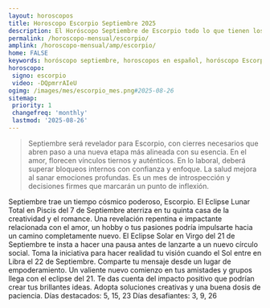 ```yaml
---
layout: horoscopos
title: Horoscopo Escorpio Septiembre 2025
description: El Horóscopo Septiembre de Escorpio todo lo que tienen los astros preparados para este mes, amor, trabajo, familia. Todo sobre astrologia, tarot, predicciones. Horoscopo gratis en español, predicciones y astrología.
permalink: /horoscopo-mensual/escorpio/
amplink: /horoscopo-mensual/amp/escorpio/
home: FALSE
keywords: horóscopo septiembre, horoscopos en español, horóscopo Escorpio septiembre , horóscopo esperanza gracia, horoscop, horóscopos gratis, horoscopo Escorpio, Tarot, Astrologia, Zodíaco, Escorpio, horoscopo gratis, horoscopo del mes 
horoscopo:
 signo: escorpio
 video: -DQpmrrAIeU
ogimg: /images/mes/escorpio_mes.png#2025-08-26
sitemap:
 priority: 1
 changefreq: 'monthly'
 lastmod: '2025-08-26'
---
```



 > Septiembre será revelador para Escorpio, con cierres necesarios que abren paso a una nueva etapa más alineada con su esencia. En el amor, florecen vínculos tiernos y auténticos. En lo laboral, deberá superar bloqueos internos con confianza y enfoque. La salud mejora al sanar emociones profundas. Es un mes de introspección y decisiones firmes que marcarán un punto de inflexión.



Septiembre trae un tiempo cósmico poderoso, Escorpio. El Eclipse Lunar Total en Piscis del 7 de Septiembre aterriza en tu quinta casa de la creatividad y el romance. Una revelación repentina e impactante relacionada con el amor, un hobby o tus pasiones podría impulsarte hacia un camino completamente nuevo. El Eclipse Solar en Virgo del 21 de Septiembre te insta a hacer una pausa antes de lanzarte a un nuevo círculo social. Toma la iniciativa para hacer realidad tu visión cuando el Sol entre en Libra el 22 de Septiembre. Comparte tu mensaje desde un lugar de empoderamiento. Un valiente nuevo comienzo en tus amistades y grupos llega con el eclipse del 21. Te das cuenta del impacto positivo que podrían crear tus brillantes ideas. Adopta soluciones creativas y una buena dosis de paciencia.
Días destacados: 5, 15, 23
Días desafiantes: 3, 9, 26
